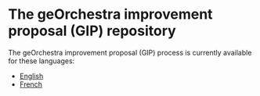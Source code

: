 # The geOrchestra improvement proposal (GIP) repository

The geOrchestra improvement proposal (GIP) process is currently available for these languages:
 * [English](README_en.md)
 * [French](README_fr.md)
